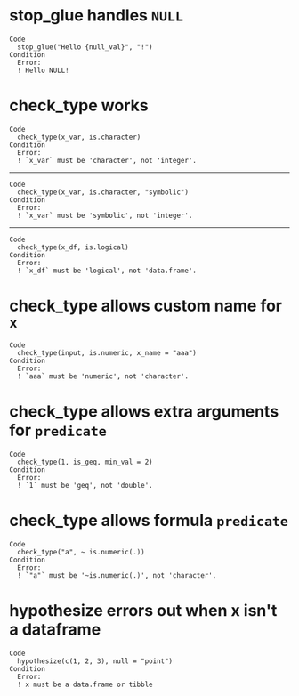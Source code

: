 # stop_glue handles `NULL`

    Code
      stop_glue("Hello {null_val}", "!")
    Condition
      Error:
      ! Hello NULL!

# check_type works

    Code
      check_type(x_var, is.character)
    Condition
      Error:
      ! `x_var` must be 'character', not 'integer'.

---

    Code
      check_type(x_var, is.character, "symbolic")
    Condition
      Error:
      ! `x_var` must be 'symbolic', not 'integer'.

---

    Code
      check_type(x_df, is.logical)
    Condition
      Error:
      ! `x_df` must be 'logical', not 'data.frame'.

# check_type allows custom name for `x`

    Code
      check_type(input, is.numeric, x_name = "aaa")
    Condition
      Error:
      ! `aaa` must be 'numeric', not 'character'.

# check_type allows extra arguments for `predicate`

    Code
      check_type(1, is_geq, min_val = 2)
    Condition
      Error:
      ! `1` must be 'geq', not 'double'.

# check_type allows formula `predicate`

    Code
      check_type("a", ~ is.numeric(.))
    Condition
      Error:
      ! `"a"` must be '~is.numeric(.)', not 'character'.

# hypothesize errors out when x isn't a dataframe

    Code
      hypothesize(c(1, 2, 3), null = "point")
    Condition
      Error:
      ! x must be a data.frame or tibble

